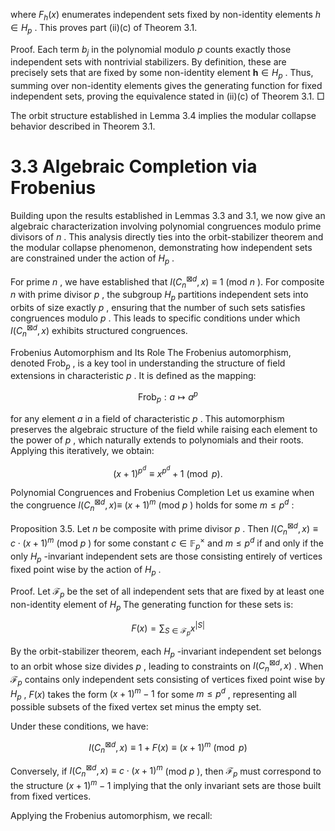 where $F _ { h } ( x )$ enumerates independent sets fixed by non-identity elements $h \in H _ { p }$ . This proves part (ii)(c) of Theorem 3.1.  

Proof. Each term $b _ { j }$ in the polynomial modulo $p$ counts exactly those independent sets with nontrivial stabilizers. By definition, these are precisely sets that are fixed by some non-identity element $\boldsymbol { h } \in H _ { p }$ . Thus, summing over non-identity elements gives the generating function for fixed independent sets, proving the equivalence stated in (ii)(c) of Theorem 3.1. □  

The orbit structure established in Lemma 3.4 implies the modular collapse behavior described in Theorem 3.1.  

# 3.3 Algebraic Completion via Frobenius  

Building upon the results established in Lemmas 3.3 and 3.1, we now give an algebraic characterization involving polynomial congruences modulo prime divisors of $n$ . This analysis directly ties into the orbit-stabilizer theorem and the modular collapse phenomenon, demonstrating how independent sets are constrained under the action of $H _ { p }$ .  

For prime $n$ , we have established that $I ( C _ { n } ^ { \boxtimes d } , x ) \equiv 1$ (mod $n$ ). For composite $n$ with prime divisor $p$ , the subgroup $H _ { p }$ partitions independent sets into orbits of size exactly $p$ , ensuring that the number of such sets satisfies congruences modulo $p$ . This leads to specific conditions under which $I ( C _ { n } ^ { \boxtimes d } , x )$ exhibits structured congruences.  

Frobenius Automorphism and Its Role The Frobenius automorphism, denoted $\mathrm { F r o b } _ { p }$ , is a key tool in understanding the structure of field extensions in characteristic $p$ . It is defined as the mapping:  

$$
{ \mathrm { F r o b } } _ { p } : a \mapsto a ^ { p }
$$  

for any element $a$ in a field of characteristic $p$ . This automorphism preserves the algebraic structure of the field while raising each element to the power of $p$ , which naturally extends to polynomials and their roots. Applying this iteratively, we obtain:  

$$
( x + 1 ) ^ { p ^ { d } } \equiv x ^ { p ^ { d } } + 1 { \pmod { p } } .
$$  

Polynomial Congruences and Frobenius Completion Let us examine when the congruence $I ( C _ { n } ^ { \boxtimes d } , x ) \equiv$ $( x + 1 ) ^ { m }$ (mod $p$ ) holds for some $m \leq p ^ { d }$ :  

Proposition 3.5. Let $n$ be composite with prime divisor $p$ . Then $I ( C _ { n } ^ { \boxtimes d } , x ) \equiv c \cdot ( x + 1 ) ^ { m }$ (mod $p$ ) for some constant $c \in \mathbb { F } _ { p } ^ { \times }$ and $m \leq p ^ { d }$ if and only if the only $H _ { p }$ -invariant independent sets are those consisting entirely of vertices fixed point wise by the action of $H _ { p }$ .  

Proof. Let $\mathcal { F } _ { p }$ be the set of all independent sets that are fixed by at least one non-identity element of $H _ { p }$ The generating function for these sets is:  

$$
F ( x ) = \sum _ { S \in \mathcal { F } _ { p } } x ^ { | S | }
$$  

By the orbit-stabilizer theorem, each $H _ { p }$ -invariant independent set belongs to an orbit whose size divides $p$ , leading to constraints on $I ( C _ { n } ^ { \boxtimes d } , x )$ . When $\boldsymbol { \mathcal { F } } _ { p }$ contains only independent sets consisting of vertices fixed point wise by $H _ { p }$ , $F ( x )$ takes the form $( x + 1 ) ^ { m } - 1$ for some $m \leq p ^ { d }$ , representing all possible subsets of the fixed vertex set minus the empty set.  

Under these conditions, we have:  

$$
I ( C _ { n } ^ { \boxtimes d } , x ) \equiv 1 + F ( x ) \equiv ( x + 1 ) ^ { m } { \pmod { p } }
$$  

Conversely, if $I ( C _ { n } ^ { \boxtimes d } , x ) \equiv c \cdot ( x + 1 ) ^ { m }$ (mod $p$ ), then $\mathcal { F } _ { p }$ must correspond to the structure $( x + 1 ) ^ { m } - 1$ implying that the only invariant sets are those built from fixed vertices.  

Applying the Frobenius automorphism, we recall:  